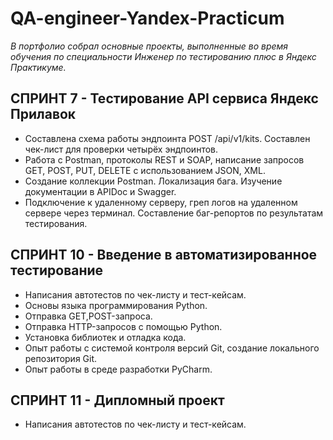 # QA-engineer-Yandex-Practicum
_В портфолио собрал основные проекты, выполненные во время обучения по специальности Инженер по тестированию плюс в Яндекс Практикуме._


## СПРИНТ 7 - Тестирование API сервиса Яндекс Прилавок

* Составлена схема работы эндпоинта POST /api/v1/kits. Составлен чек-лист для проверки четырёх эндпоинтов. 
* Работа с Postman, протоколы REST и SOAP, написание запросов  GET, POST, PUT, DELETE с использованием JSON, XML. 
* Создание коллекции Postman. Локализация бага. Изучение документации в APIDoc и Swagger. 
* Подключение к удаленному серверу, греп логов на удаленном сервере через терминал. Составление баг-репортов по результатам тестирования.

##  СПРИНТ 10 -  Введение в автоматизированное тестирование
* Написания автотестов по чек-листу и тест-кейсам.
* Основы языка программирования Python.
* Отправка GET,POST-запроса.
* Отправка HTTP-запросов с помощью Python. 
* Установка библиотек и отладка кода.
* Опыт работы с системой контроля версий Git, создание локального репозитория Git.
* Опыт работы в среде разработки PyCharm.

## СПРИНТ 11 - Дипломный проект

* Написания автотестов по чек-листу и тест-кейсам.

